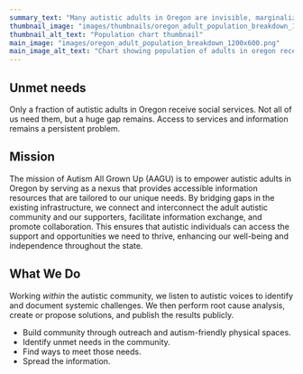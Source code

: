 ```yaml
---
summary_text: "Many autistic adults in Oregon are invisible, marginalized, and struggling. We can fix this."
thumbnail_image: "images/thumbnails/oregon_adult_population_breakdown_1200x600_thumbnail.jpg"
thumbnail_alt_text: "Population chart thumbnail"
main_image: "images/oregon_adult_population_breakdown_1200x600.png"
main_image_alt_text: "Chart showing population of adults in oregon receiving I/DD services and/or autistic."
---
```


## Unmet needs
Only a fraction of autistic adults in Oregon receive social services. Not all of us need them, but a huge gap remains. Access to services and information remains a persistent problem.

## Mission
The mission of Autism All Grown Up (AAGU) is to empower autistic adults in Oregon by serving as a nexus that provides accessible information resources that are tailored to our unique needs. By bridging gaps in the existing infrastructure, we connect and interconnect the adult autistic community and our supporters, facilitate information exchange, and promote collaboration. This ensures that autistic individuals can access the support and opportunities we need to thrive, enhancing our well-being and independence throughout the state.

## What We Do
Working _within_ the autistic community, we listen to autistic voices to identify and document systemic challenges. We then perform root cause analysis, create or propose solutions, and publish the results publicly.

- Build community through outreach and autism-friendly physical spaces.
- Identify unmet needs in the community.
- Find ways to meet those needs.
- Spread the information.
